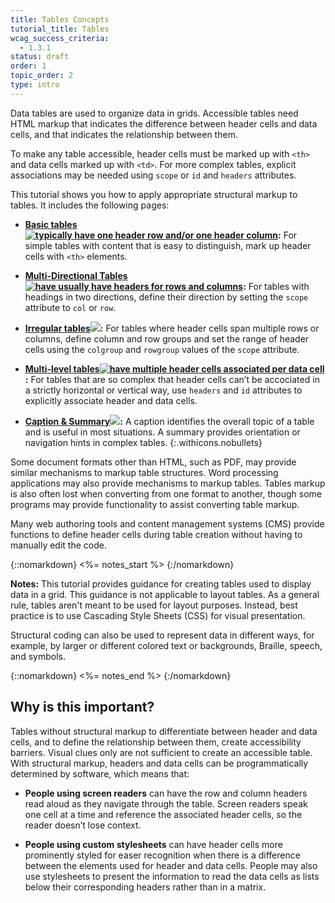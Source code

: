 ```yaml
---
title: Tables Concepts
tutorial_title: Tables
wcag_success_criteria: 
  - 1.3.1
status: draft
order: 1
topic_order: 2
type: intro
---
```


Data tables are used to organize data in grids. Accessible tables need HTML markup that indicates the difference between header cells and data cells, and that indicates the relationship between them.

To make any table accessible, header cells must be marked up with `<th>` and data cells marked up with `<td>`. For more complex tables, explicit associations may be needed using `scope` or `id` and `headers` attributes.

This tutorial shows you how to apply appropriate structural markup to tables. It includes the following pages:

-   **[Basic tables![ typically have one header row and/or one header column](img-simple.png)](basic.html):** For simple tables with content that is easy to distinguish, mark up header cells with `<th>` elements.

-   **[Multi-Directional Tables![ have usually have headers for rows and columns](img-multidir.png)](irregular.html):**  For tables with headings in two directions, define their direction by setting the `scope` attribute to `col` or `row`.

-   **[Irregular tables![](img-irreg.png)](irregular.html):**  For tables where header cells span multiple rows or columns, define column and row groups and set the range of header cells using the `colgroup` and `rowgroup` values of the `scope` attribute.

-   **[Multi-level tables![ have multiple header cells associated per data cell](img-multi.png)](multi-level.html):**  For tables that are so complex that header cells can’t be accociated in a strictly horizontal or vertical way, use `headers` and `id` attributes to explicitly associate header and data cells.

-   **[Caption & Summary![](img-caption.png)](caption-summary.html):** A caption identifies the overall topic of a table and is useful in most situations. A summary provides orientation or navigation hints in complex tables.
{:.withicons.nobullets}

Some document formats other than HTML, such as PDF, may provide similar mechanisms to markup table structures. Word processing applications may also provide mechanisms to markup tables. Tables markup is also often lost when converting from one format to another, though some programs may provide functionality to assist converting table markup.

Many web authoring tools and content management systems (CMS) provide functions to define header cells during table creation without having to manually edit the code.

{::nomarkdown}
<%= notes_start %>
{:/nomarkdown}

**Notes:** This tutorial provides guidance for creating tables used to display data in a grid. This guidance is not applicable to layout tables. As a general rule, tables aren't meant to be used for layout purposes. Instead, best practice is to use Cascading Style Sheets (CSS) for visual presentation.

Structural coding can also be used to represent data in different ways, for example, by larger or different colored text or backgrounds, Braille, speech, and symbols.

{::nomarkdown}
<%= notes_end %>
{:/nomarkdown}

## Why is this important?

Tables without structural markup to differentiate between header and data cells, and to define the relationship between them, create accessibility barriers. Visual clues only are not sufficient to create an accessible table. With structural markup, headers and data cells can be programmatically determined by software, which means that:

-   **People using screen readers** can have the row and column headers read aloud as they navigate through the table. Screen readers speak one cell at a time and reference the associated header cells, so the reader doesn’t lose context.

-   **People using custom stylesheets** can have header cells more prominently styled for easer recognition when there is a difference between the  elements used for header and data cells. People may also use stylesheets to present the information to read the data cells as lists below their corresponding headers rather than in a matrix.
